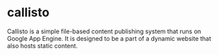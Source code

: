 callisto
========

Callisto is a simple file-based content publishing system that runs on Google App Engine.  It is designed to be a part of a dynamic website that also hosts static content.